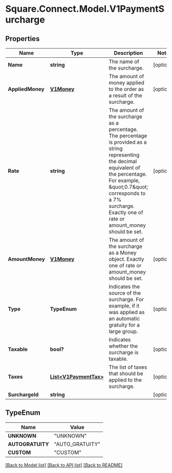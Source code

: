 # Square.Connect.Model.V1PaymentSurcharge
## Properties

Name | Type | Description | Notes
------------ | ------------- | ------------- | -------------
**Name** | **string** | The name of the surcharge. | [optional] 
**AppliedMoney** | [**V1Money**](V1Money.md) | The amount of money applied to the order as a result of the surcharge. | [optional] 
**Rate** | **string** | The amount of the surcharge as a percentage. The percentage is provided as a string representing the decimal equivalent of the percentage. For example, \&quot;0.7\&quot; corresponds to a 7% surcharge. Exactly one of rate or amount_money should be set. | [optional] 
**AmountMoney** | [**V1Money**](V1Money.md) | The amount of the surcharge as a Money object. Exactly one of rate or amount_money should be set. | [optional] 
**Type** | **TypeEnum** | Indicates the source of the surcharge. For example, if it was applied as an automatic gratuity for a large group. | [optional] 
**Taxable** | **bool?** | Indicates whether the surcharge is taxable. | [optional] 
**Taxes** | [**List&lt;V1PaymentTax&gt;**](V1PaymentTax.md) | The list of taxes that should be applied to the surcharge. | [optional] 
**SurchargeId** | **string** |  | [optional] 


## TypeEnum

Name | Value
------------ | -------------
**UNKNOWN** | "UNKNOWN"
**AUTOGRATUITY** | "AUTO_GRATUITY"
**CUSTOM** | "CUSTOM"



[[Back to Model list]](../README.md#documentation-for-models) [[Back to API list]](../README.md#documentation-for-api-endpoints) [[Back to README]](../README.md)

